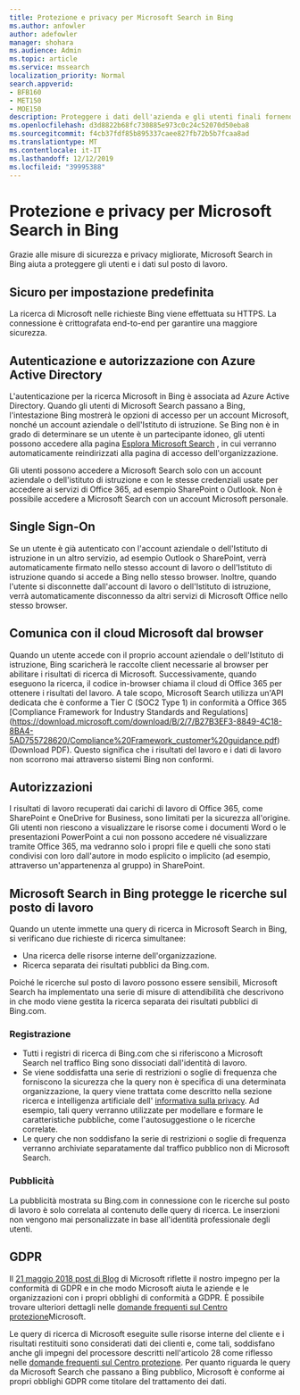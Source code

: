 ```yaml
---
title: Protezione e privacy per Microsoft Search in Bing
ms.author: anfowler
author: adefowler
manager: shohara
ms.audience: Admin
ms.topic: article
ms.service: mssearch
localization_priority: Normal
search.appverid:
- BFB160
- MET150
- MOE150
description: Proteggere i dati dell'azienda e gli utenti finali fornendo informazioni agli utenti autorizzati con Microsoft Search in Bing
ms.openlocfilehash: d3d8822b68fc730885e973c0c24c52070d50eba8
ms.sourcegitcommit: f4cb37fdf85b895337caee827fb72b5b7fcaa8ad
ms.translationtype: MT
ms.contentlocale: it-IT
ms.lasthandoff: 12/12/2019
ms.locfileid: "39995388"
---
```

# <a name="security-and-privacy-for-microsoft-search-in-bing"></a>Protezione e privacy per Microsoft Search in Bing

Grazie alle misure di sicurezza e privacy migliorate, Microsoft Search in Bing aiuta a proteggere gli utenti e i dati sul posto di lavoro.

## <a name="secure-by-default"></a>Sicuro per impostazione predefinita

La ricerca di Microsoft nelle richieste Bing viene effettuata su HTTPS. La connessione è crittografata end-to-end per garantire una maggiore sicurezza.
  
## <a name="authentication-and-authorization-with-azure-active-directory"></a>Autenticazione e autorizzazione con Azure Active Directory

L'autenticazione per la ricerca Microsoft in Bing è associata ad Azure Active Directory. Quando gli utenti di Microsoft Search passano a Bing, l'intestazione Bing mostrerà le opzioni di accesso per un account Microsoft, nonché un account aziendale o dell'Istituto di istruzione. Se Bing non è in grado di determinare se un utente è un partecipante idoneo, gli utenti possono accedere alla pagina [Esplora Microsoft Search](https://www.bing.com/business/explore) , in cui verranno automaticamente reindirizzati alla pagina di accesso dell'organizzazione.
 
Gli utenti possono accedere a Microsoft Search solo con un account aziendale o dell'istituto di istruzione e con le stesse credenziali usate per accedere ai servizi di Office 365, ad esempio SharePoint o Outlook. Non è possibile accedere a Microsoft Search con un account Microsoft personale.
    
## <a name="single-sign-on"></a>Single Sign-On

Se un utente è già autenticato con l'account aziendale o dell'Istituto di istruzione in un altro servizio, ad esempio Outlook o SharePoint, verrà automaticamente firmato nello stesso account di lavoro o dell'Istituto di istruzione quando si accede a Bing nello stesso browser. Inoltre, quando l'utente si disconnette dall'account di lavoro o dell'Istituto di istruzione, verrà automaticamente disconnesso da altri servizi di Microsoft Office nello stesso browser.
  
## <a name="communicates-with-the-microsoft-cloud-from-the-browser"></a>Comunica con il cloud Microsoft dal browser

Quando un utente accede con il proprio account aziendale o dell'Istituto di istruzione, Bing scaricherà le raccolte client necessarie al browser per abilitare i risultati di ricerca di Microsoft. Successivamente, quando eseguono la ricerca, il codice in-browser chiama il cloud di Office 365 per ottenere i risultati del lavoro. A tale scopo, Microsoft Search utilizza un'API dedicata che è conforme a Tier C (SOC2 Type 1) in conformità a Office 365 [Compliance Framework for Industry Standards and Regulations] (https://download.microsoft.com/download/B/2/7/B27B3EF3-8849-4C18-8BA4-5AD755728620/Compliance%20Framework_customer%20guidance.pdf) (Download PDF). Questo significa che i risultati del lavoro e i dati di lavoro non scorrono mai attraverso sistemi Bing non conformi.
  
## <a name="permissions"></a>Autorizzazioni

I risultati di lavoro recuperati dai carichi di lavoro di Office 365, come SharePoint e OneDrive for Business, sono limitati per la sicurezza all'origine. Gli utenti non riescono a visualizzare le risorse come i documenti Word o le presentazioni PowerPoint a cui non possono accedere né visualizzare tramite Office 365, ma vedranno solo i propri file e quelli che sono stati condivisi con loro dall'autore in modo esplicito o implicito (ad esempio, attraverso un'appartenenza al gruppo) in SharePoint.

## <a name="microsoft-search-in-bing-protects-workplace-searches"></a>Microsoft Search in Bing protegge le ricerche sul posto di lavoro

Quando un utente immette una query di ricerca in Microsoft Search in Bing, si verificano due richieste di ricerca simultanee:

- Una ricerca delle risorse interne dell'organizzazione.
- Ricerca separata dei risultati pubblici da Bing.com.

Poiché le ricerche sul posto di lavoro possono essere sensibili, Microsoft Search ha implementato una serie di misure di attendibilità che descrivono in che modo viene gestita la ricerca separata dei risultati pubblici di Bing.com.

### <a name="logging"></a>Registrazione

<Need an intro paragraph here>

- Tutti i registri di ricerca di Bing.com che si riferiscono a Microsoft Search nel traffico Bing sono dissociati dall'identità di lavoro.
- Se viene soddisfatta una serie di restrizioni o soglie di frequenza che forniscono la sicurezza che la query non è specifica di una determinata organizzazione, la query viene trattata come descritto nella sezione ricerca e intelligenza artificiale dell' [informativa sulla privacy](https://privacy.microsoft.com/privacystatement). Ad esempio, tali query verranno utilizzate per modellare e formare le caratteristiche pubbliche, come l'autosuggestione o le ricerche correlate.
- Le query che non soddisfano la serie di restrizioni o soglie di frequenza verranno archiviate separatamente dal traffico pubblico non di Microsoft Search.

### <a name="advertising"></a>Pubblicità

La pubblicità mostrata su Bing.com in connessione con le ricerche sul posto di lavoro è solo correlata al contenuto delle query di ricerca. Le inserzioni non vengono mai personalizzate in base all'identità professionale degli utenti.
     
## <a name="gdpr"></a>GDPR

Il [21 maggio 2018 post di Blog](https://blogs.microsoft.com/on-the-issues/2018/05/21/microsofts-commitment-to-gdpr-privacy-and-putting-customers-in-control-of-their-own-data/) di Microsoft riflette il nostro impegno per la conformità di GDPR e in che modo Microsoft aiuta le aziende e le organizzazioni con i propri obblighi di conformità a GDPR. È possibile trovare ulteriori dettagli nelle [domande frequenti sul Centro protezione](https://www.microsoft.com/trustcenter/privacy/gdpr/gdpr-faqs)Microsoft. 

Le query di ricerca di Microsoft eseguite sulle risorse interne del cliente e i risultati restituiti sono considerati dati dei clienti e, come tali, soddisfano anche gli impegni del processore descritti nell'articolo 28 come riflesso nelle [domande frequenti sul Centro protezione](https://www.microsoft.com/trustcenter/privacy/gdpr/gdpr-faqs). Per quanto riguarda le query da Microsoft Search che passano a Bing pubblico, Microsoft è conforme ai propri obblighi GDPR come titolare del trattamento dei dati.

